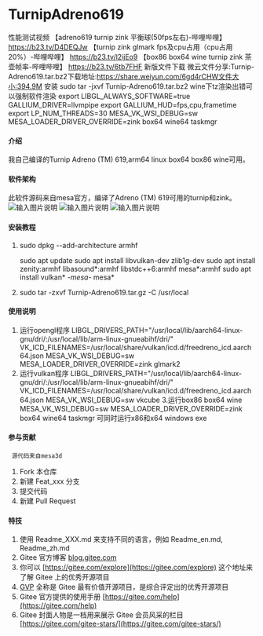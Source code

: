 # TurnipAdreno619
性能测试视频
【adreno619 turnip zink 平衡球(50fps左右)-哔哩哔哩】 https://b23.tv/D4DEQJw
【turnip zink glmark fps及cpu占用（cpu占用20%）-哔哩哔哩】 https://b23.tv/l2ijEo9
【box86 box64 wine turnip zink 茶壶帧率-哔哩哔哩】 https://b23.tv/6tb7FHF
新版文件下载
微云文件分享:Turnip-Adreno619.tar.bz2下载地址:https://share.weiyun.com/6gd4rCHW文件大小:394.9M
安装
sudo tar -jxvf Turnip-Adreno619.tar.bz2
wine下tz渲染出错可以强制软件渲染
export LIBGL_ALWAYS_SOFTWARE=true
GALLIUM_DRIVER=llvmpipe
export GALLIUM_HUD=fps,cpu,frametime
export LP_NUM_THREADS=30
MESA_VK_WSI_DEBUG=sw MESA_LOADER_DRIVER_OVERRIDE=zink box64 wine64 taskmgr​


#### 介绍
我自己编译的Turnip Adreno (TM) 619,arm64 linux box64 box86 wine可用。

#### 软件架构
此软件源码来自mesa官方，编译了Adreno (TM) 619可用的turnip和zink。![输入图片说明](Screenshot_2023-06-28-00-14-56-775_com.termux.x11.jpg)
![输入图片说明](Screenshot_2023-06-28-00-18-29-402_com.termux.x11.jpg)
![输入图片说明](Screenshot_2023-06-28-00-16-45-007_com.termux.x11.jpg)

#### 安装教程

1.  sudo dpkg --add-architecture armhf      

    sudo apt update
    sudo apt install libvulkan-dev zlib1g-dev
    sudo apt install zenity:armhf libasound*:armhf libstdc++6:armhf mesa*:armhf
    sudo apt install vulkan* *-mesa-* mesa*
2.  sudo tar -zxvf Turnip-Adreno619.tar.gz -C /usr/local

#### 使用说明

1. 运行opengl程序
    LIBGL_DRIVERS_PATH="/usr/local/lib/aarch64-linux-gnu/dri/:/usr/local/lib/arm-linux-gnueabihf/dri/" VK_ICD_FILENAMES=/usr/local/share/vulkan/icd.d/freedreno_icd.aarch64.json MESA_VK_WSI_DEBUG=sw MESA_LOADER_DRIVER_OVERRIDE=zink glmark2
2. 运行vulkan程序
   LIBGL_DRIVERS_PATH="/usr/local/lib/aarch64-linux-gnu/dri/:/usr/local/lib/arm-linux-gnueabihf/dri/" VK_ICD_FILENAMES=/usr/local/share/vulkan/icd.d/freedreno_icd.aarch64.json MESA_VK_WSI_DEBUG=sw vkcube
3.运行box86 box64 wine
MESA_VK_WSI_DEBUG=sw MESA_LOADER_DRIVER_OVERRIDE=zink box64 wine64 taskmgr​
可同时运行x86和x64 windows exe

#### 参与贡献
     源代码来自mesa3d

1.  Fork 本仓库
2.  新建 Feat_xxx 分支
3.  提交代码
4.  新建 Pull Request


#### 特技

1.  使用 Readme\_XXX.md 来支持不同的语言，例如 Readme\_en.md, Readme\_zh.md
2.  Gitee 官方博客 [blog.gitee.com](https://blog.gitee.com)
3.  你可以 [https://gitee.com/explore](https://gitee.com/explore) 这个地址来了解 Gitee 上的优秀开源项目
4.  [GVP](https://gitee.com/gvp) 全称是 Gitee 最有价值开源项目，是综合评定出的优秀开源项目
5.  Gitee 官方提供的使用手册 [https://gitee.com/help](https://gitee.com/help)
6.  Gitee 封面人物是一档用来展示 Gitee 会员风采的栏目 [https://gitee.com/gitee-stars/](https://gitee.com/gitee-stars/)
